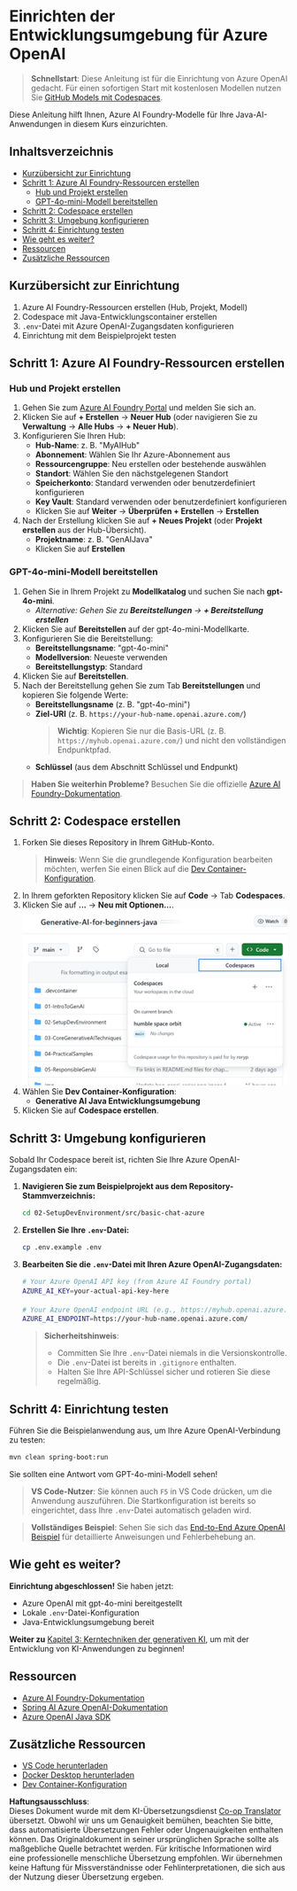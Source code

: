 <!--
CO_OP_TRANSLATOR_METADATA:
{
  "original_hash": "e00bbea0f95c611aa3bec676d23e8b43",
  "translation_date": "2025-07-21T15:32:55+00:00",
  "source_file": "02-SetupDevEnvironment/getting-started-azure-openai.md",
  "language_code": "de"
}
-->
# Einrichten der Entwicklungsumgebung für Azure OpenAI

> **Schnellstart**: Diese Anleitung ist für die Einrichtung von Azure OpenAI gedacht. Für einen sofortigen Start mit kostenlosen Modellen nutzen Sie [GitHub Models mit Codespaces](./README.md#quick-start-cloud).

Diese Anleitung hilft Ihnen, Azure AI Foundry-Modelle für Ihre Java-AI-Anwendungen in diesem Kurs einzurichten.

## Inhaltsverzeichnis

- [Kurzübersicht zur Einrichtung](../../../02-SetupDevEnvironment)
- [Schritt 1: Azure AI Foundry-Ressourcen erstellen](../../../02-SetupDevEnvironment)
  - [Hub und Projekt erstellen](../../../02-SetupDevEnvironment)
  - [GPT-4o-mini-Modell bereitstellen](../../../02-SetupDevEnvironment)
- [Schritt 2: Codespace erstellen](../../../02-SetupDevEnvironment)
- [Schritt 3: Umgebung konfigurieren](../../../02-SetupDevEnvironment)
- [Schritt 4: Einrichtung testen](../../../02-SetupDevEnvironment)
- [Wie geht es weiter?](../../../02-SetupDevEnvironment)
- [Ressourcen](../../../02-SetupDevEnvironment)
- [Zusätzliche Ressourcen](../../../02-SetupDevEnvironment)

## Kurzübersicht zur Einrichtung

1. Azure AI Foundry-Ressourcen erstellen (Hub, Projekt, Modell)
2. Codespace mit Java-Entwicklungscontainer erstellen
3. `.env`-Datei mit Azure OpenAI-Zugangsdaten konfigurieren
4. Einrichtung mit dem Beispielprojekt testen

## Schritt 1: Azure AI Foundry-Ressourcen erstellen

### Hub und Projekt erstellen

1. Gehen Sie zum [Azure AI Foundry Portal](https://ai.azure.com/) und melden Sie sich an.
2. Klicken Sie auf **+ Erstellen** → **Neuer Hub** (oder navigieren Sie zu **Verwaltung** → **Alle Hubs** → **+ Neuer Hub**).
3. Konfigurieren Sie Ihren Hub:
   - **Hub-Name**: z. B. "MyAIHub"
   - **Abonnement**: Wählen Sie Ihr Azure-Abonnement aus
   - **Ressourcengruppe**: Neu erstellen oder bestehende auswählen
   - **Standort**: Wählen Sie den nächstgelegenen Standort
   - **Speicherkonto**: Standard verwenden oder benutzerdefiniert konfigurieren
   - **Key Vault**: Standard verwenden oder benutzerdefiniert konfigurieren
   - Klicken Sie auf **Weiter** → **Überprüfen + Erstellen** → **Erstellen**
4. Nach der Erstellung klicken Sie auf **+ Neues Projekt** (oder **Projekt erstellen** aus der Hub-Übersicht).
   - **Projektname**: z. B. "GenAIJava"
   - Klicken Sie auf **Erstellen**

### GPT-4o-mini-Modell bereitstellen

1. Gehen Sie in Ihrem Projekt zu **Modellkatalog** und suchen Sie nach **gpt-4o-mini**.
   - *Alternative: Gehen Sie zu **Bereitstellungen** → **+ Bereitstellung erstellen***
2. Klicken Sie auf **Bereitstellen** auf der gpt-4o-mini-Modellkarte.
3. Konfigurieren Sie die Bereitstellung:
   - **Bereitstellungsname**: "gpt-4o-mini"
   - **Modellversion**: Neueste verwenden
   - **Bereitstellungstyp**: Standard
4. Klicken Sie auf **Bereitstellen**.
5. Nach der Bereitstellung gehen Sie zum Tab **Bereitstellungen** und kopieren Sie folgende Werte:
   - **Bereitstellungsname** (z. B. "gpt-4o-mini")
   - **Ziel-URI** (z. B. `https://your-hub-name.openai.azure.com/`) 
      > **Wichtig**: Kopieren Sie nur die Basis-URL (z. B. `https://myhub.openai.azure.com/`) und nicht den vollständigen Endpunktpfad.
   - **Schlüssel** (aus dem Abschnitt Schlüssel und Endpunkt)

> **Haben Sie weiterhin Probleme?** Besuchen Sie die offizielle [Azure AI Foundry-Dokumentation](https://learn.microsoft.com/azure/ai-foundry/how-to/create-projects?tabs=ai-foundry&pivots=hub-project).

## Schritt 2: Codespace erstellen

1. Forken Sie dieses Repository in Ihrem GitHub-Konto.
   > **Hinweis**: Wenn Sie die grundlegende Konfiguration bearbeiten möchten, werfen Sie einen Blick auf die [Dev Container-Konfiguration](../../../.devcontainer/devcontainer.json).
2. In Ihrem geforkten Repository klicken Sie auf **Code** → Tab **Codespaces**.
3. Klicken Sie auf **...** → **Neu mit Optionen...**.
![Codespace mit Optionen erstellen](../../../translated_images/codespaces.9945ded8ceb431a58e8bee7f212e8c62b55733b7e302fd58194fadc95472fa3c.de.png)
4. Wählen Sie **Dev Container-Konfiguration**: 
   - **Generative AI Java Entwicklungsumgebung**
5. Klicken Sie auf **Codespace erstellen**.

## Schritt 3: Umgebung konfigurieren

Sobald Ihr Codespace bereit ist, richten Sie Ihre Azure OpenAI-Zugangsdaten ein:

1. **Navigieren Sie zum Beispielprojekt aus dem Repository-Stammverzeichnis:**
   ```bash
   cd 02-SetupDevEnvironment/src/basic-chat-azure
   ```

2. **Erstellen Sie Ihre `.env`-Datei:**
   ```bash
   cp .env.example .env
   ```

3. **Bearbeiten Sie die `.env`-Datei mit Ihren Azure OpenAI-Zugangsdaten:**
   ```bash
   # Your Azure OpenAI API key (from Azure AI Foundry portal)
   AZURE_AI_KEY=your-actual-api-key-here
   
   # Your Azure OpenAI endpoint URL (e.g., https://myhub.openai.azure.com/)
   AZURE_AI_ENDPOINT=https://your-hub-name.openai.azure.com/
   ```

   > **Sicherheitshinweis**: 
   > - Committen Sie Ihre `.env`-Datei niemals in die Versionskontrolle.
   > - Die `.env`-Datei ist bereits in `.gitignore` enthalten.
   > - Halten Sie Ihre API-Schlüssel sicher und rotieren Sie diese regelmäßig.

## Schritt 4: Einrichtung testen

Führen Sie die Beispielanwendung aus, um Ihre Azure OpenAI-Verbindung zu testen:

```bash
mvn clean spring-boot:run
```

Sie sollten eine Antwort vom GPT-4o-mini-Modell sehen!

> **VS Code-Nutzer**: Sie können auch `F5` in VS Code drücken, um die Anwendung auszuführen. Die Startkonfiguration ist bereits so eingerichtet, dass Ihre `.env`-Datei automatisch geladen wird.

> **Vollständiges Beispiel**: Sehen Sie sich das [End-to-End Azure OpenAI Beispiel](./src/basic-chat-azure/README.md) für detaillierte Anweisungen und Fehlerbehebung an.

## Wie geht es weiter?

**Einrichtung abgeschlossen!** Sie haben jetzt:
- Azure OpenAI mit gpt-4o-mini bereitgestellt
- Lokale `.env`-Datei-Konfiguration
- Java-Entwicklungsumgebung bereit

**Weiter zu** [Kapitel 3: Kerntechniken der generativen KI](../03-CoreGenerativeAITechniques/README.md), um mit der Entwicklung von KI-Anwendungen zu beginnen!

## Ressourcen

- [Azure AI Foundry-Dokumentation](https://learn.microsoft.com/azure/ai-services/)
- [Spring AI Azure OpenAI-Dokumentation](https://docs.spring.io/spring-ai/reference/api/clients/azure-openai-chat.html)
- [Azure OpenAI Java SDK](https://learn.microsoft.com/java/api/overview/azure/ai-openai-readme)

## Zusätzliche Ressourcen

- [VS Code herunterladen](https://code.visualstudio.com/Download)
- [Docker Desktop herunterladen](https://www.docker.com/products/docker-desktop)
- [Dev Container-Konfiguration](../../../.devcontainer/devcontainer.json)

**Haftungsausschluss**:  
Dieses Dokument wurde mit dem KI-Übersetzungsdienst [Co-op Translator](https://github.com/Azure/co-op-translator) übersetzt. Obwohl wir uns um Genauigkeit bemühen, beachten Sie bitte, dass automatisierte Übersetzungen Fehler oder Ungenauigkeiten enthalten können. Das Originaldokument in seiner ursprünglichen Sprache sollte als maßgebliche Quelle betrachtet werden. Für kritische Informationen wird eine professionelle menschliche Übersetzung empfohlen. Wir übernehmen keine Haftung für Missverständnisse oder Fehlinterpretationen, die sich aus der Nutzung dieser Übersetzung ergeben.